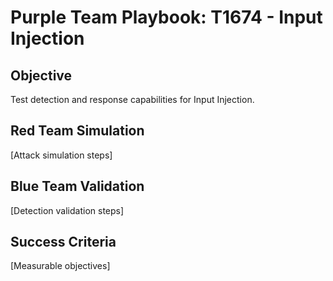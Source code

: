 # Purple Team Playbook: T1674 - Input Injection

## Objective
Test detection and response capabilities for Input Injection.

## Red Team Simulation
[Attack simulation steps]

## Blue Team Validation
[Detection validation steps]

## Success Criteria
[Measurable objectives]
